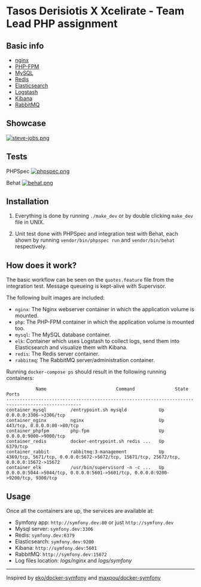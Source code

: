 # Tasos Derisiotis X Xcelirate - Team Lead PHP assignment

## Basic info

* [nginx](https://nginx.org/)
* [PHP-FPM](https://php-fpm.org/)
* [MySQL](https://www.mysql.com/)
* [Redis](https://redis.io/)
* [Elasticsearch](https://www.elastic.co/products/elasticsearch)
* [Logstash](https://www.elastic.co/products/logstash)
* [Kibana](https://www.elastic.co/products/kibana)
* [RabbitMQ](https://www.rabbitmq.com/)

## Showcase

[![steve-jobs.png](https://i.postimg.cc/rspf042P/steve-jobs.png)](https://postimg.cc/HcfwFVxw)

## Tests

PHPSpec
[![phpspec.png](https://i.postimg.cc/j5GdFHqp/phpspec.png)](https://postimg.cc/VrW8SbCg)

Behat
[![behat.png](https://i.postimg.cc/d0Y2zC3T/behat.png)](https://postimg.cc/qN16Kz8k)


## Installation

1. Everything is done by running `./make_dev` or by double clicking `make_dev` file in UNIX.

2. Unit test done with PHPSpec and integration test with Behat, each shown by running `vendor/bin/phpspec run` and `vendor/bin/behat` respectively.

## How does it work?

The basic workflow can be seen on the `quotes.feature` file from the integration test.
Message queueing is kept-alive with Supervisor.

The following built images are included:

* `nginx`: The Nginx webserver container in which the application volume is mounted.
* `php`: The PHP-FPM container in which the application volume is mounted too.
* `mysql`: The MySQL database container.
* `elk`: Container which uses Logstash to collect logs, send them into Elasticsearch and visualize them with Kibana.
* `redis`: The Redis server container.
* `rabbitmq`: The RabbitMQ server/administration container.

Running `docker-compose ps` should result in the following running containers:

```
           Name                          Command               State              Ports
--------------------------------------------------------------------------------------------------
container_mysql         /entrypoint.sh mysqld            Up      0.0.0.0:3306->3306/tcp
container_nginx         nginx                            Up      443/tcp, 0.0.0.0:80->80/tcp
container_phpfpm        php-fpm                          Up      0.0.0.0:9000->9000/tcp
container_redis         docker-entrypoint.sh redis ...   Up      6379/tcp
container_rabbit        rabbitmq:3-management            Up      4369/tcp, 5671/tcp, 0.0.0.0:5672->5672/tcp, 15671/tcp, 25672/tcp, 0.0.0.0:15672->15672
container_elk           /usr/bin/supervisord -n -c ...   Up      0.0.0.0:5044->5044/tcp, 0.0.0.0:5601->5601/tcp, 0.0.0.0:9200->9200/tcp, 9300/tcp
```

## Usage

Once all the containers are up, the services are available at:

* Symfony app: `http://symfony.dev:80` or just `http://symfony.dev`
* Mysql server: `symfony.dev:3306`
* Redis: `symfony.dev:6379`
* Elasticsearch: `symfony.dev:9200`
* Kibana: `http://symfony.dev:5601`
* RabbitMQ: `http://symfony.dev:15672`
* Log files location: *logs/nginx* and *logs/symfony*

---

Inspired by [eko/docker-symfony](https://github.com/eko/docker-symfony) and [maxpou/docker-symfony](https://github.com/maxpou/docker-symfony)

